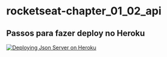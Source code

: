 ﻿# rocketseat-chapter_01_02_api

## Passos para fazer deploy no Heroku

[![Deploying Json Server on Heroku](https://img.youtube.com/vi/FLnxgSZ0DG4/maxresdefault.jpg)](https://youtu.be/FLnxgSZ0DG4)
